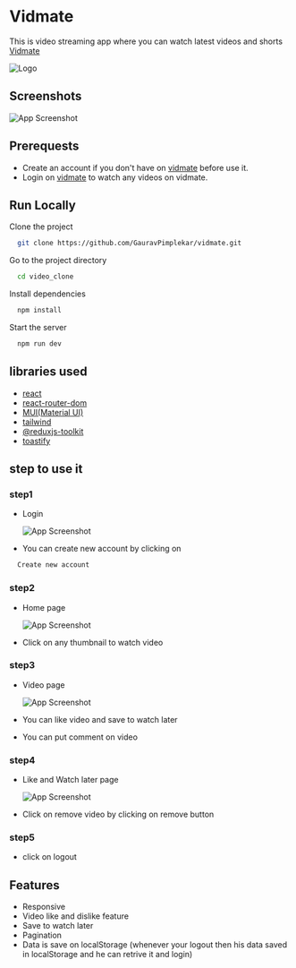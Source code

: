 
# Vidmate

This is video streaming app where you can watch latest videos and shorts [Vidmate](https://visionary-panda-3430c6.netlify.app/)


![Logo](https://res.cloudinary.com/jerrick/image/upload/c_scale,f_jpg,q_auto/64a256f59fd0a5001ca6db29.jpg)


## Screenshots

![App Screenshot](https://i.ibb.co/mJ8rRFS/Screenshot-2024-04-11-175055.png)


## Prerequests

+ Create an account if you don't have on [vidmate](https://visionary-panda-3430c6.netlify.app/) before use it.
+ Login on [vidmate](https://visionary-panda-3430c6.netlify.app/) to watch any videos on vidmate.
## Run Locally

Clone the project

```bash
  git clone https://github.com/GauravPimplekar/vidmate.git
```

Go to the project directory

```bash
  cd video_clone
```

Install dependencies

```bash
  npm install
```

Start the server

```bash
  npm run dev
```


## libraries used
+ [react](https://react.dev/)
+ [react-router-dom](https://reactrouter.com/en/main)
+ [MUI(Material UI)](https://mui.com/material-ui/)
+ [tailwind](https://tailwindcss.com/)
+ [@reduxjs-toolkit](https://redux-toolkit.js.org/)
+ [toastify](https://www.npmjs.com/package/react-toastify)
## step to use it

### step1
+ Login

  ![App Screenshot](https://i.ibb.co/TkWP1wb/Screenshot-2024-04-11-182327.png)

+ You can create new account by clicking on
```bash
  Create new account
```

### step2
+ Home page

  ![App Screenshot](https://i.ibb.co/mJ8rRFS/Screenshot-2024-04-11-175055.png)

+ Click on any thumbnail to watch video

### step3
+ Video page

  ![App Screenshot](https://i.ibb.co/Zg6NvvB/Screenshot-2024-04-11-183127.png)
  
+ You can like video and save to watch later
+ You can put comment on video

### step4

+ Like and Watch later page

    ![App Screenshot](https://i.ibb.co/NTkLQNw/Screenshot-2024-04-11-183657.png)
 
+ Click on remove video by clicking on remove button

### step5
+ click on logout
## Features

- Responsive
- Video like and dislike feature
- Save to watch later
- Pagination
- Data is save on localStorage (whenever your logout then his data saved in localStorage and he can retrive it and login)


